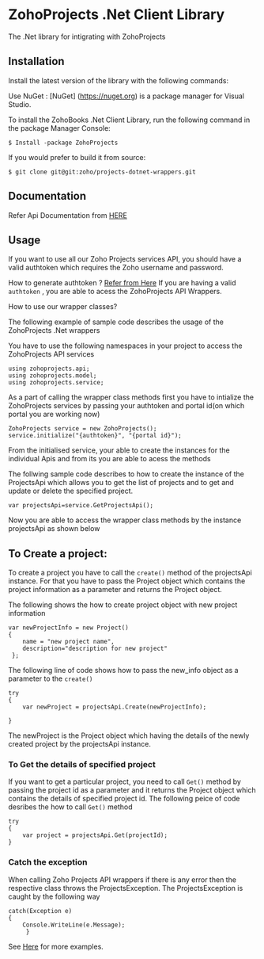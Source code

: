 # ZohoProjects .Net Client Library

The .Net library for intigrating with ZohoProjects

## Installation

Install the latest version of the library with the following commands:

Use NuGet : [NuGet] (https://nuget.org) is a package manager for Visual Studio.

To install the ZohoBooks .Net Client Library, run the following command in the package Manager Console:

	$ Install -package ZohoProjects

If you would prefer to build it from source: 
	
	$ git clone git@git:zoho/projects-dotnet-wrappers.git

## Documentation
Refer Api Documentation from [HERE](http://cms.zohocorp.com/export/zoho/projects/help/rest-api/portals-api.html)


## Usage 

If you want to use all our Zoho Projects services API, you should have a valid authtoken which requires the Zoho username and password.

How to generate authtoken ? [Refer from Here](http://cms.zohocorp.com/export/zoho/projects/help/rest-api/get-tickets-api.html)
If you are having a valid `authtoken` , you are able to acess the ZohoProjects API Wrappers.

How to use our wrapper classes?

The following example of sample code describes the usage of the ZohoProjects .Net wrappers

You have to use the following namespaces in your project to access the ZohoProjects API services

	using zohoprojects.api;
	using zohoprojects.model;
	using zohoprojects.service;

As a part of calling the wrapper class methods first you have to intialize the ZohoProjects services by passing your authtoken and portal id(on which portal you are working now)

	ZohoProjects service = new ZohoProjects();
	service.initialize("{authtoken}", "{portal id}");

From the initialised service, your able to create the instances for the individual Apis and from its you are able to acess the methods

The follwing sample code describes to how to create the instance of the ProjectsApi which allows you to get the list of projects and to get and update or delete the specified project.

	var projectsApi=service.GetProjectsApi();

Now you are able to access the wrapper class methods by the instance projectsApi as shown below 

## To Create a project:

To create a project you have to call the `create()` method of the projectsApi instance.
For that you have to pass the Project object which contains the project information as a parameter and returns the Project object.

The following shows the how to create project object with new project information

	var newProjectInfo = new Project()
	{
		name = "new project name",
		description="description for new project"
	 };

The following line of code shows how to pass the new_info object as a parameter to the `create()`

	try
	{
		var newProject = projectsApi.Create(newProjectInfo);
	
	}

The newProject is the Project object which having the details of the newly created project by the projectsApi instance.

### To Get the details of specified project

If you want to get a particular project, you need to call `Get()` method by passing the project id as a parameter and it returns the Project object which contains the details of specified project id.
The following peice of code desribes the how to call `Get()` method 

	try
	{
		var project = projectsApi.Get(projectId);
	}
		
### Catch the exception

When calling Zoho Projects API wrappers if there is any error then the respective class throws the ProjectsException.
The ProjectsException is caught by the following way

	catch(Exception e)
	{
		Console.WriteLine(e.Message);
         }


See [Here](../../tree/master/test) for more examples.
